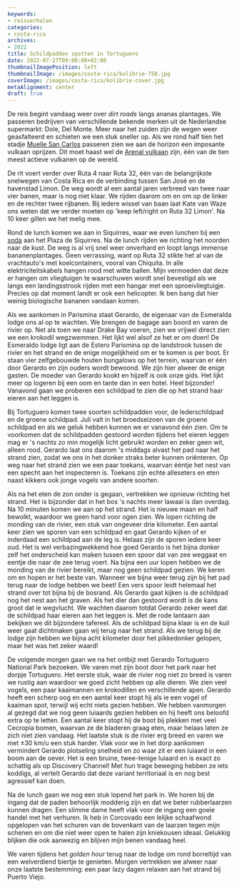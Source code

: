 ```yaml
---
keywords:
- reisverhalen
categories:
- costa-rica
archives:
- 2022
title: Schildpadden spotten in Tortuguero
date: 2022-07-27T09:00:00+02:00
thumbnailImagePosition: left
thumbnailImage: /images/costa-rica/kolibrie-750.jpg
coverImage: /images/costa-rica/kolibrie-cover.jpg
metaAlignment: center
draft: true
---
```

De reis begint vandaag weer over _dirt roads_ langs ananas plantages. We passeren bedrijven van verschillende bekende merken uit de Nederlandse supermarkt: Dole, Del Monte. Meer naar het zuiden zijn de wegen weer geasfalteerd en schieten we een stuk sneller op. Als we rond half tien het stadje [Muelle San Carlos](https://goo.gl/maps/BsjKZDLm76KJJct68) passeren zien we aan de horizon een imposante vulkaan oprijzen. Dit moet haast wel de [Arenal vulkaan](https://nl.wikipedia.org/wiki/Arenal_(vulkaan)) zijn, één van de tien meest actieve vulkanen op de wereld.

De rit voert verder over Ruta 4 naar Ruta 32, één van de belangrijkste snelwegen van Costa Rica en de verbinding tussen San José en de havenstad Limon. De weg wordt al een aantal jaren verbreed van twee naar vier banen, maar is nog niet klaar. We rijden daarom om en om op de linker en de rechter twee rijbanen. Bij iedere wissel van baan laat Kate van Waze ons weten dat we verder moeten op 'keep left/right on Ruta 32 Limon'. Na 10 keer gillen we het melig mee.

Rond de lunch komen we aan in Siquirres, waar we even lunchen bij een [soda](https://goo.gl/maps/N9QsmmDpnqhWH9NCA) aan het Plaza de Siquirres. Na de lunch rijden we richting het noorden naar de kust. De weg is al vrij snel weer onverhard en loopt langs immense bananenplantages. Geen verrassing, want op Ruta 32 stikte het al van de vrachtauto's met koelcontainers, vooral van Chiquita. In alle elektriciteitskabels hangen rood met witte ballen. Mijn vermoeden dat deze er hangen om vliegtuigen te waarschuwen wordt snel bevestigd als we langs een landingsstrook rijden met een hangar met een sproeivliegtuigje. Precies op dat moment landt er ook een helicopter. Ik ben bang dat hier weinig biologische bananen vandaan komen.

Als we aankomen in Parismina staat Gerardo, de eigenaar van de Esmeralda lodge ons al op te wachten. We brengen de bagage aan boord en varen de rivier op. Net als toen we naar Drake Bay voeren, zien we vrijwel direct zien we een krokodil wegzwemmen. Het lijkt wel alsof ze het er om doen! De Esmeraldo lodge ligt aan de Estero Parismina op de landstrook tussen de rivier en het strand en de enige mogelijkheid om er te komen is per boot. Er staan vier zelfgebouwde houten bungalows op het terrein, waarvan er één door Gerardo en zijn ouders wordt bewoond. We zijn hier alweer de enige gasten. De moeder van Gerardo kookt en hijzelf is ook onze gids. Het lijkt meer op logeren bij een oom en tante dan in een hotel. Heel bijzonder!
Vanavond gaan we proberen een schildpad te zien die op het strand haar eieren aan het leggen is. 

Bij Tortuguero komen twee soorten schildpadden voor, de lederschildpad en de groene schildpad. Juli valt in het broedseizoen van de groene schildpad en als we geluk hebben kunnen we er vanavond één zien. Om te voorkomen dat de schildpadden gestoord worden tijdens het eieren leggen mag er 's nachts zo min mogelijk licht gebruikt worden en zeker geen wit, alleen rood. Gerardo laat ons daarom 's middags alvast het pad naar het strand zien, zodat we ons in het donker straks beter kunnen oriënteren. Op weg naar het strand zien we een paar toekans, waarvan ééntje het nest van een specht aan het inspecteren is. Toekans zijn echte alleseters en eten naast kikkers ook jonge vogels van andere soorten.

Als na het eten de zon onder is gegaan, vertrekken we opnieuw richting het strand. Het is bijzonder dat in het bos 's nachts meer lawaai is dan overdag. Na 10 minuten komen we aan op het strand. Het is nieuwe maan en half bewolkt, waardoor we geen hand voor ogen zien. We lopen richting de monding van de rivier, een stuk van ongeveer drie kilometer. Een aantal keer zien we sporen van een schildpad en gaat Gerardo kijken of er inderdaad een schildpad aan de leg is. Helaas zijn de sporen iedere keer oud. Het is wel verbazingwekkend hoe goed Gerardo is het bijna donker zelf het onderscheid kan maken tussen een spoor dat van zee weggaat en eentje die naar de zee terug voert.
Na bijna een uur lopen hebben we de monding van de rivier bereikt, maar nog geen schildpad gezien.
We keren om en hopen er het beste van. Wanneer we bijna weer terug zijn bij het pad terug naar de lodge hebben we beet! Een vers spoor leidt helemaal het strand over tot bijna bij de bosrand. Als Gerardo gaat kijken is de schildpad nog het nest aan het graven. Als het dier dan gestoord wordt is de kans groot dat ie wegvlucht. We wachten daarom totdat Gerardo zeker weet dat de schildpad haar eieren aan het leggen is. Met de rode lantaarn aan bekijken we dit bijzondere tafereel. Als de schildpad bijna klaar is en de kuil weer gaat dichtmaken gaan wij terug naar het strand. Als we terug bij de lodge zijn hebben we bijna acht kilometer door het pikkedonker gelopen, maar het was het zeker waard!

De volgende morgen gaan we na het ontbijt met Gerardo Tortuguero National Park bezoeken. We varen met zijn boot door het park naar het dorpje Tortuguero. Het eerste stuk, waar de rivier nog niet zo breed is varen we rustig aan waardoor we goed zicht hebben op alle dieren. We zien veel vogels, een paar kaaimannen en krokodillen en verschillende apen. Gerardo heeft een scherp oog en een aantal keer stopt hij als ie een vogel of kaaiman spot, terwijl wij echt niets gezien hebben. We hebben vanmorgen al gezegd dat we nog geen luiaards gezien hebben en hij heeft ons beloofd extra op te letten. Een aantal keer stopt hij de boot bij plekken met veel Cecropia bomen, waarvan ze de bladeren graag eten, maar helaas laten ze zich niet zien vandaag. Het laatste stuk is de rivier erg breed en varen we met ±30 km/u een stuk harder. Vlak voor we in het dorp aankomen vermindert Gerardo plotseling snelheid en zo waar zit er een luiaard in een boom aan de oever. Het is een bruine, twee-tenige luiaard en is exact zo schattig als op Discovery Channel! Met hun trage beweging hebben ze iets koddigs, al vertelt Gerardo dat deze variant territoriaal is en nog best agressief kan doen.

Na de lunch gaan we nog een stuk lopend het park in. We horen bij de ingang dat de paden behoorlijk modderig zijn en dat we beter rubberlaarzen kunnen dragen. Een slimme dame heeft vlak voor de ingang een goeie handel met het verhuren. Ik heb in Corcovado een lelijke schaafwond opgelopen van het schuren van de bovenkant van de laarzen tegen mijn schenen en om die niet weer open te halen zijn kniekousen ideaal. Gelukkig blijken die ook aanwezig en blijven mijn benen vandaag heel.

We varen tijdens het _golden hour_ terug naar de lodge om rond borreltijd van een welverdiend biertje te genieten. Morgen vertrekken we alweer naar onze laatste bestemming: een paar lazy dagen relaxen aan het strand bij Puerto Viejo.